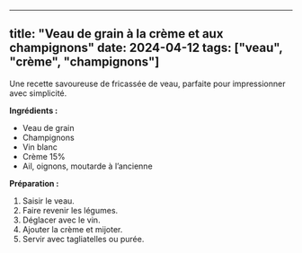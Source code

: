
---
title: "Veau de grain à la crème et aux champignons"
date: 2024-04-12
tags: ["veau", "crème", "champignons"]
---

Une recette savoureuse de fricassée de veau, parfaite pour impressionner avec simplicité.

**Ingrédients :**
- Veau de grain
- Champignons
- Vin blanc
- Crème 15%
- Ail, oignons, moutarde à l’ancienne

**Préparation :**
1. Saisir le veau.
2. Faire revenir les légumes.
3. Déglacer avec le vin.
4. Ajouter la crème et mijoter.
5. Servir avec tagliatelles ou purée.
